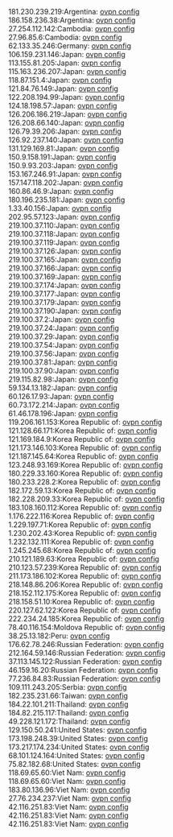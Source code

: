 181.230.239.219:Argentina: [ovpn config](vpn/181_230_239_219.ovpn)  
186.158.236.38:Argentina: [ovpn config](vpn/186_158_236_38.ovpn)  
27.254.112.142:Cambodia: [ovpn config](vpn/27_254_112_142.ovpn)  
27.96.85.6:Cambodia: [ovpn config](vpn/27_96_85_6.ovpn)  
62.133.35.246:Germany: [ovpn config](vpn/62_133_35_246.ovpn)  
106.159.231.146:Japan: [ovpn config](vpn/106_159_231_146.ovpn)  
113.155.81.205:Japan: [ovpn config](vpn/113_155_81_205.ovpn)  
115.163.236.207:Japan: [ovpn config](vpn/115_163_236_207.ovpn)  
118.87.151.4:Japan: [ovpn config](vpn/118_87_151_4.ovpn)  
121.84.76.149:Japan: [ovpn config](vpn/121_84_76_149.ovpn)  
122.208.194.99:Japan: [ovpn config](vpn/122_208_194_99.ovpn)  
124.18.198.57:Japan: [ovpn config](vpn/124_18_198_57.ovpn)  
126.206.186.219:Japan: [ovpn config](vpn/126_206_186_219.ovpn)  
126.208.66.140:Japan: [ovpn config](vpn/126_208_66_140.ovpn)  
126.79.39.206:Japan: [ovpn config](vpn/126_79_39_206.ovpn)  
126.92.237.140:Japan: [ovpn config](vpn/126_92_237_140.ovpn)  
131.129.169.81:Japan: [ovpn config](vpn/131_129_169_81.ovpn)  
150.9.158.191:Japan: [ovpn config](vpn/150_9_158_191.ovpn)  
150.9.93.203:Japan: [ovpn config](vpn/150_9_93_203.ovpn)  
153.167.246.91:Japan: [ovpn config](vpn/153_167_246_91.ovpn)  
157.147.118.202:Japan: [ovpn config](vpn/157_147_118_202.ovpn)  
160.86.46.9:Japan: [ovpn config](vpn/160_86_46_9.ovpn)  
180.196.235.181:Japan: [ovpn config](vpn/180_196_235_181.ovpn)  
1.33.40.156:Japan: [ovpn config](vpn/1_33_40_156.ovpn)  
202.95.57.123:Japan: [ovpn config](vpn/202_95_57_123.ovpn)  
219.100.37.110:Japan: [ovpn config](vpn/219_100_37_110.ovpn)  
219.100.37.118:Japan: [ovpn config](vpn/219_100_37_118.ovpn)  
219.100.37.119:Japan: [ovpn config](vpn/219_100_37_119.ovpn)  
219.100.37.126:Japan: [ovpn config](vpn/219_100_37_126.ovpn)  
219.100.37.165:Japan: [ovpn config](vpn/219_100_37_165.ovpn)  
219.100.37.166:Japan: [ovpn config](vpn/219_100_37_166.ovpn)  
219.100.37.169:Japan: [ovpn config](vpn/219_100_37_169.ovpn)  
219.100.37.174:Japan: [ovpn config](vpn/219_100_37_174.ovpn)  
219.100.37.177:Japan: [ovpn config](vpn/219_100_37_177.ovpn)  
219.100.37.179:Japan: [ovpn config](vpn/219_100_37_179.ovpn)  
219.100.37.190:Japan: [ovpn config](vpn/219_100_37_190.ovpn)  
219.100.37.2:Japan: [ovpn config](vpn/219_100_37_2.ovpn)  
219.100.37.24:Japan: [ovpn config](vpn/219_100_37_24.ovpn)  
219.100.37.29:Japan: [ovpn config](vpn/219_100_37_29.ovpn)  
219.100.37.54:Japan: [ovpn config](vpn/219_100_37_54.ovpn)  
219.100.37.56:Japan: [ovpn config](vpn/219_100_37_56.ovpn)  
219.100.37.81:Japan: [ovpn config](vpn/219_100_37_81.ovpn)  
219.100.37.90:Japan: [ovpn config](vpn/219_100_37_90.ovpn)  
219.115.82.98:Japan: [ovpn config](vpn/219_115_82_98.ovpn)  
59.134.13.182:Japan: [ovpn config](vpn/59_134_13_182.ovpn)  
60.126.17.93:Japan: [ovpn config](vpn/60_126_17_93.ovpn)  
60.73.172.214:Japan: [ovpn config](vpn/60_73_172_214.ovpn)  
61.46.178.196:Japan: [ovpn config](vpn/61_46_178_196.ovpn)  
119.206.161.153:Korea Republic of: [ovpn config](vpn/119_206_161_153.ovpn)  
121.128.66.171:Korea Republic of: [ovpn config](vpn/121_128_66_171.ovpn)  
121.169.184.9:Korea Republic of: [ovpn config](vpn/121_169_184_9.ovpn)  
121.173.146.103:Korea Republic of: [ovpn config](vpn/121_173_146_103.ovpn)  
121.187.145.64:Korea Republic of: [ovpn config](vpn/121_187_145_64.ovpn)  
123.248.93.169:Korea Republic of: [ovpn config](vpn/123_248_93_169.ovpn)  
180.229.33.160:Korea Republic of: [ovpn config](vpn/180_229_33_160.ovpn)  
180.233.228.2:Korea Republic of: [ovpn config](vpn/180_233_228_2.ovpn)  
182.172.59.13:Korea Republic of: [ovpn config](vpn/182_172_59_13.ovpn)  
182.228.209.33:Korea Republic of: [ovpn config](vpn/182_228_209_33.ovpn)  
183.108.160.112:Korea Republic of: [ovpn config](vpn/183_108_160_112.ovpn)  
1.176.222.116:Korea Republic of: [ovpn config](vpn/1_176_222_116.ovpn)  
1.229.197.71:Korea Republic of: [ovpn config](vpn/1_229_197_71.ovpn)  
1.230.202.43:Korea Republic of: [ovpn config](vpn/1_230_202_43.ovpn)  
1.232.132.111:Korea Republic of: [ovpn config](vpn/1_232_132_111.ovpn)  
1.245.245.68:Korea Republic of: [ovpn config](vpn/1_245_245_68.ovpn)  
210.121.189.63:Korea Republic of: [ovpn config](vpn/210_121_189_63.ovpn)  
210.123.57.239:Korea Republic of: [ovpn config](vpn/210_123_57_239.ovpn)  
211.173.186.102:Korea Republic of: [ovpn config](vpn/211_173_186_102.ovpn)  
218.148.86.206:Korea Republic of: [ovpn config](vpn/218_148_86_206.ovpn)  
218.152.112.175:Korea Republic of: [ovpn config](vpn/218_152_112_175.ovpn)  
218.158.51.10:Korea Republic of: [ovpn config](vpn/218_158_51_10.ovpn)  
220.127.62.122:Korea Republic of: [ovpn config](vpn/220_127_62_122.ovpn)  
222.234.24.185:Korea Republic of: [ovpn config](vpn/222_234_24_185.ovpn)  
78.40.116.154:Moldova Republic of: [ovpn config](vpn/78_40_116_154.ovpn)  
38.25.13.182:Peru: [ovpn config](vpn/38_25_13_182.ovpn)  
176.62.78.246:Russian Federation: [ovpn config](vpn/176_62_78_246.ovpn)  
212.164.59.146:Russian Federation: [ovpn config](vpn/212_164_59_146.ovpn)  
37.113.145.122:Russian Federation: [ovpn config](vpn/37_113_145_122.ovpn)  
46.159.16.20:Russian Federation: [ovpn config](vpn/46_159_16_20.ovpn)  
77.236.84.83:Russian Federation: [ovpn config](vpn/77_236_84_83.ovpn)  
109.111.243.205:Serbia: [ovpn config](vpn/109_111_243_205.ovpn)  
182.235.231.66:Taiwan: [ovpn config](vpn/182_235_231_66.ovpn)  
184.22.101.211:Thailand: [ovpn config](vpn/184_22_101_211.ovpn)  
184.82.215.117:Thailand: [ovpn config](vpn/184_82_215_117.ovpn)  
49.228.121.172:Thailand: [ovpn config](vpn/49_228_121_172.ovpn)  
129.150.50.241:United States: [ovpn config](vpn/129_150_50_241.ovpn)  
173.198.248.39:United States: [ovpn config](vpn/173_198_248_39.ovpn)  
173.217.174.234:United States: [ovpn config](vpn/173_217_174_234.ovpn)  
68.101.124.164:United States: [ovpn config](vpn/68_101_124_164.ovpn)  
75.82.182.68:United States: [ovpn config](vpn/75_82_182_68.ovpn)  
118.69.65.60:Viet Nam: [ovpn config](vpn/118_69_65_60.ovpn)  
118.69.65.60:Viet Nam: [ovpn config](vpn/118_69_65_60.ovpn)  
183.80.136.96:Viet Nam: [ovpn config](vpn/183_80_136_96.ovpn)  
27.76.234.237:Viet Nam: [ovpn config](vpn/27_76_234_237.ovpn)  
42.116.251.83:Viet Nam: [ovpn config](vpn/42_116_251_83.ovpn)  
42.116.251.83:Viet Nam: [ovpn config](vpn/42_116_251_83.ovpn)  
42.116.251.83:Viet Nam: [ovpn config](vpn/42_116_251_83.ovpn)  
